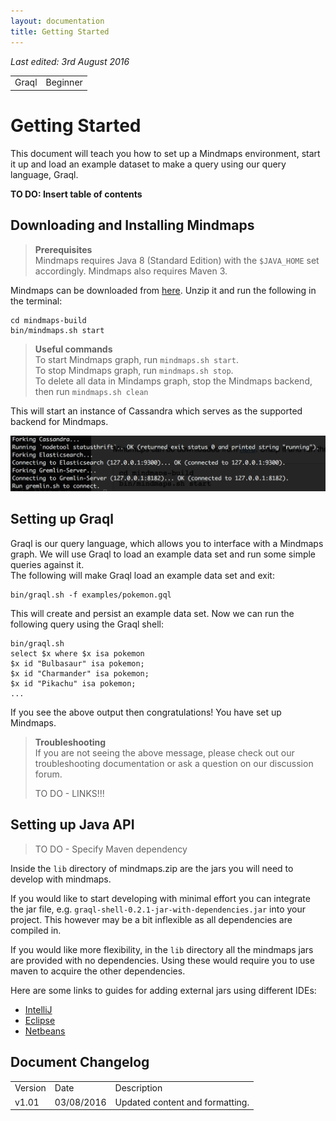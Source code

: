```yaml
---
layout: documentation
title: Getting Started
---
```


*Last edited: 3rd August 2016*  

<table>
    <tr>
        <td>Graql</td>
        <td>Beginner</td>
    </tr>
</table>



# Getting Started

This document will teach you how to set up a Mindmaps environment, start it up and load an example dataset to make a query using our query language, Graql.

**TO DO: Insert table of contents**

## Downloading and Installing Mindmaps

> **Prerequisites**  
> Mindmaps requires Java 8 (Standard Edition) with the `$JAVA_HOME` set
> accordingly. Mindmaps also requires Maven 3.

Mindmaps can be downloaded from
[here](http://mindmaps.io/download/mindmaps-0.2.1.zip). Unzip it and run the following in the terminal:

```
cd mindmaps-build
bin/mindmaps.sh start
```

> **Useful commands**  
> To start Mindmaps graph, run `mindmaps.sh start`.   
> To stop Mindmaps graph, run `mindmaps.sh stop`.   
> To delete all data in Mindamps graph, stop the Mindmaps backend, then run `mindmaps.sh clean`

This will start an instance of Cassandra which serves as the supported backend for Mindmaps.

![Starting Mindmaps successfully](/images/terminal_mindmaps_start.png)

## Setting up Graql

Graql is our query language, which allows you to interface with a Mindmaps graph. We will use Graql to load an example data set and run some simple queries against it.  
The following will make Graql load an example data set and exit:

```
bin/graql.sh -f examples/pokemon.gql
```

This will create and persist an example data set. Now we can run the following query using the Graql shell:

```
bin/graql.sh
select $x where $x isa pokemon
$x id "Bulbasaur" isa pokemon;
$x id "Charmander" isa pokemon;
$x id "Pikachu" isa pokemon;
...
```

If you see the above output then congratulations! You have set up Mindmaps. 

> **Troubleshooting**  
> If you are not seeing the above message, please check out our troubleshooting documentation or ask a question on our discussion forum.
> 
> TO DO - LINKS!!!

## Setting up Java API

> TO DO - Specify Maven dependency

Inside the `lib` directory of mindmaps.zip are the jars you will need to
develop with mindmaps. 

If you would like to start developing with minimal effort you can integrate the jar file, e.g.
`graql-shell-0.2.1-jar-with-dependencies.jar` into your project. This however
may be a bit inflexible as all dependencies are compiled in. 

If you would like more flexibility, in the `lib` directory all the mindmaps
jars are provided with no dependencies. Using these would require you to use
maven to acquire the other dependencies.

Here are some links to guides for adding external jars using different IDEs:

- [IntelliJ](https://www.jetbrains.com/help/idea/2016.1/configuring-module-dependencies-and-libraries.html)
- [Eclipse](http://www.tutorialspoint.com/eclipse/eclipse_java_build_path.htm)
- [Netbeans](http://oopbook.com/java-classpath-2/classpath-in-netbeans/)

## Document Changelog  

<table>
    <tr>
        <td>Version</td>
        <td>Date</td>
        <td>Description</td>        
    </tr>
        <tr>
        <td>v1.01</td>
        <td>03/08/2016</td>
        <td>Updated content and formatting.</td>        
    </tr>
    
</table>
